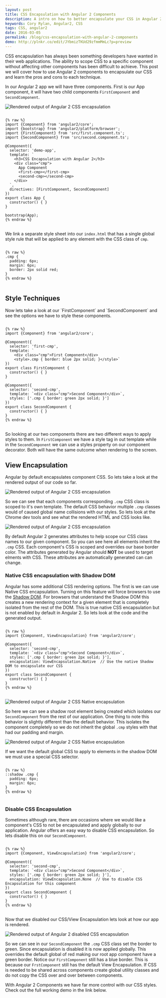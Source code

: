 ```yaml
---
layout: post
title: CSS Encapsulation with Angular 2 Components
description: A intro on how to better encapsulate your CSS in Angular 2 components. Also learn the different encapsulation techniques and CSS best practices.
keywords: Cory Rylan, Angular2, CSS
tags: CSS, angular2
date: 2016-03-05
permalink: /blog/css-encapsulation-with-angular-2-components
demo: http://plnkr.co/edit/JYbmizTKUd29zfmmMmLc?p=preview
---
```


CSS encapsulation has always been something developers have wanted in their web applications. The ability to scope CSS to a specific component without affecting other components 
has been difficult to achieve. This post we will cover how to use Angular 2 components to encapsulate our CSS and learn the pros and cons to each technique.

In our Angular 2 app we will have three components. First is our App component, it will have two child components `FirstComponent` and `SecondComponent`.

<img src="/assets/images/posts/2016-03-06-css-encapsulation-with-angular-2-components/rendered-output.png" 
    alt="Rendered output of Angular 2 CSS encapsulation" 
    class="float-center full-width col-6--max" />

<pre class="language-javascript">
<code>
{% raw %}
import {Component} from 'angular2/core';
import {bootstrap} from 'angular2/platform/browser';
import {FirstComponent} from 'src/first.component.ts';
import {SecondComponent} from 'src/second.component.ts';

@Component({
  selector: 'demo-app',
  template: `
    &lt;h3&gt;CSS Encapsulation with Angular 2&lt;/h3&gt;
    &lt;div class=&quot;cmp&quot;&gt;
      App Component
      &lt;first-cmp&gt;&lt;/first-cmp&gt;
      &lt;second-cmp&gt;&lt;/second-cmp&gt;
    &lt;/div&gt;
  `,
  directives: [FirstComponent, SecondComponent]
})
export class App {
  constructor() { }
}

bootstrap(App);
{% endraw %}
</code>
</pre>

We link a separate style sheet into our `index.html` that has a  single global style rule that will be applied to any element with the CSS class of `cmp`.


<pre class="language-css">
<code>
{% raw %}
.cmp {
  padding: 6px;
  margin: 6px;
  border: 2px solid red;
}
{% endraw %}
</code>
</pre>


<h2>Style Techniques</h2>
Now lets take a look at our `FirstComponent` and `SecondComponent` and see the options we have to style these components.

<pre class="language-javascript">
<code>
{% raw %}
import {Component} from 'angular2/core';

@Component({
  selector: 'first-cmp',
  template: `
    &lt;div class=&quot;cmp&quot;&gt;First Component&lt;/div&gt;
    &lt;style&gt;.cmp { border: blue 2px solid; }&lt;/style&gt;`
})
export class FirstComponent {
  constructor() { }
}

@Component({
  selector: 'second-cmp',
  template: `&lt;div class=&quot;cmp&quot;&gt;Second Component&lt;/div&gt;`,
  styles: ['.cmp { border: green 2px solid; }']
})
export class SecondComponent {
  constructor() { }
}
{% endraw %}
</code>
</pre>

So looking at our two components there are two different ways to apply styles to them. In `FirstComponent` we have a style tag in out template while in the `SecondComponent` we
can use a styles property on our component decorator. Both will have the same outcome when rendering to the screen. 

<h2>View Encapsulation</h2>
Angular by default encapsulates component CSS. So lets take a look at the rendered output of our code so far.

<img src="/assets/images/posts/2016-03-06-css-encapsulation-with-angular-2-components/rendered-output.png" 
    alt="Rendered output of Angular 2 CSS encapsulation" 
    class="float-center full-width col-6--max" />
    
So we can see that each components corresponding `.cmp` CSS class is scoped to it's own template. The default CSS behavior multiple `.cmp` classes would of caused global name collisions
with our styles. So lets look at the Chrome dev tools and see what the rendered HTML and CSS looks like.

<img src="/assets/images/posts/2016-03-06-css-encapsulation-with-angular-2-components/rendered-html.png" 
    alt="Rendered output of Angular 2 CSS encapsulation" 
    class="float-center full-width col-8--max" />
    
By default Angular 2 generates attributes to help scope our CSS class names to our given component. So you can see here all elements inherit the `.cmp` CSS. Each 
component's CSS is scoped and overrides our base border color. The attributes generated by Angular should **NOT** be used to target elments with CSS. These attributes
are automatically generated can can change.


<h3>Native CSS encapsulation with Shadow DOM</h3>
Angular has some additional CSS rendering options. The first is we can use Native CSS encapsulation. Turning on this feature will force browsers to use 
the <a href="https://developer.mozilla.org/en-US/docs/Web/Web_Components/Shadow_DOM" target="_blank">Shadow DOM</a>. For browsers that understand the Shadow DOM this creates a new rendering context for a given element that is completely isolated from the rest of the DOM.
This is true native CSS encapsulation but is not enabled by default in Angular 2. So lets look at the code and the generated output.

<pre class="language-javascript">
<code>
{% raw %}
import {Component, ViewEncapsulation} from 'angular2/core';

@Component({
  selector: 'second-cmp',
  template: `&lt;div class=&quot;cmp&quot;&gt;Second Component&lt;/div&gt;`,
  styles: ['.cmp { border: green 2px solid; }'],
  encapsulation: ViewEncapsulation.Native  // Use the native Shadow DOM to encapsulate our CSS
})
export class SecondComponent {
  constructor() { }
}
{% endraw %}
</code>
</pre>

<img src="/assets/images/posts/2016-03-06-css-encapsulation-with-angular-2-components/native-output-html.png" 
    alt="Rendered output of Angular 2 CSS Native encapsulation" 
    class="float-center full-width col-8--max" />

 So here we can see a shadow root element being created which isolates our `SecondComponent` from the rest of our application.
 One thing to note this behavior is slightly different than the default behavior. This isolates the component completely 
 so we do not inherit the global `.cmp` styles with that had our padding and margin.
 

<img src="/assets/images/posts/2016-03-06-css-encapsulation-with-angular-2-components/native-output-view.png" 
    alt="Rendered output of Angular 2 CSS Native encapsulation" 
    class="float-center full-width col-6--max" />
    
If we want the default global CSS to apply to elements in the shadow DOM we must use a special CSS selector.

<pre class="language-css">
<code>
{% raw %}
::shadow .cmp {
  padding: 6px;
  margin: 6px;
}
{% endraw %}
</code>
</pre>  

<h3>Disable CSS Encapsulation</h3>

Sometimes although rare, there are occasions where we would like a component's CSS to not be encapsulated and apply globally to our application. 
Angular offers an easy way to disable CSS encapsulation. So lets disable this on our `SecondComponent`.

<pre class="language-javascript">
<code>
{% raw %}
import {Component, ViewEncapsulation} from 'angular2/core';

@Component({
  selector: 'second-cmp',
  template: `&lt;div class=&quot;cmp&quot;&gt;Second Component&lt;/div&gt;`,
  styles: ['.cmp { border: green 2px solid; }'],
  encapsulation: ViewEncapsulation.None  // Use to disable CSS Encapsulation for this component
})
export class SecondComponent {
  constructor() { }
}
{% endraw %}
</code>
</pre>

Now that we disabled our CSS/View Encapsulation lets look at how our app is rendered. 

<img src="/assets/images/posts/2016-03-06-css-encapsulation-with-angular-2-components/disabled-encapsulation-view.png" 
    alt="Rendered output of Angular 2 disabled CSS encapsulation" 
    class="float-center full-width col-6--max" />
    
So we can see in our `SecondComponent` the `.cmp` CSS class set the border to green. Since encapsulation is disabled it is now applied globally.
This overrides the default global of red making our root app component have a green border. Notice our `FirstComponent` still has a blue border. This
is because our `FrstComponent` still has the default View Encapsulation. If CSS is needed to be shared across 
components create global utility classes and do not copy the CSS over and over between components. 

With Angular 2 Components we have far more control with our CSS styles. Check out the full working demo in the link below.